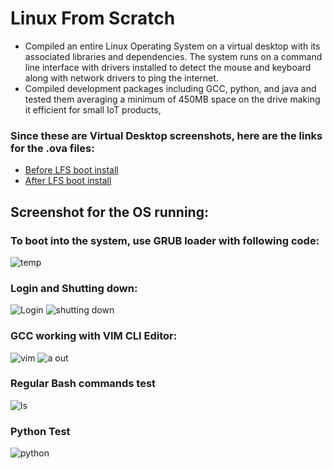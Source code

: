 # Linux From Scratch
- Compiled an entire Linux Operating System on a virtual desktop with its associated libraries and dependencies. The system runs on a command
line interface with drivers installed to detect the mouse and keyboard along with network drivers to ping the internet.
- Compiled development packages including GCC, python, and java and tested them averaging a minimum of 450MB space on the drive making it
efficient for small IoT products,

### Since these are Virtual Desktop screenshots, here are the links for the .ova files:
- <a href="">Before LFS boot install</a>
- <a href="https://drive.google.com/file/d/1PeKGWWqM7o5jsh_4GmB0FVBBjiCPEx_F/view?usp=sharing">After LFS boot install</a>

## Screenshot for the OS running:

### To boot into the system, use GRUB loader with following code:
![temp](https://user-images.githubusercontent.com/45897291/190526306-3a9ffe06-7e5a-4d00-8f8a-2577deed902f.png)

### Login and Shutting down:
![Login](https://user-images.githubusercontent.com/45897291/190526300-afbbdfdb-97a7-49d9-8a42-16b1c79d5f28.png)
![shutting down](https://user-images.githubusercontent.com/45897291/190526304-f88ca81a-b40b-4768-840e-4f1d7380beb5.png)

### GCC working with VIM CLI Editor:
![vim](https://user-images.githubusercontent.com/45897291/190526295-5e82d037-af08-444b-a548-b93896860ed8.png)
![a out](https://user-images.githubusercontent.com/45897291/190526299-ffa98fb9-e592-4501-8035-01d7746b504c.png)

### Regular Bash commands test
![ls](https://user-images.githubusercontent.com/45897291/190526301-19e65bc7-fabe-4e2b-ba9e-074b37ca2f62.png)

### Python Test
![python](https://user-images.githubusercontent.com/45897291/190526302-aa0e1c8d-407a-4163-bca5-fd3e54e9b7ee.png)
